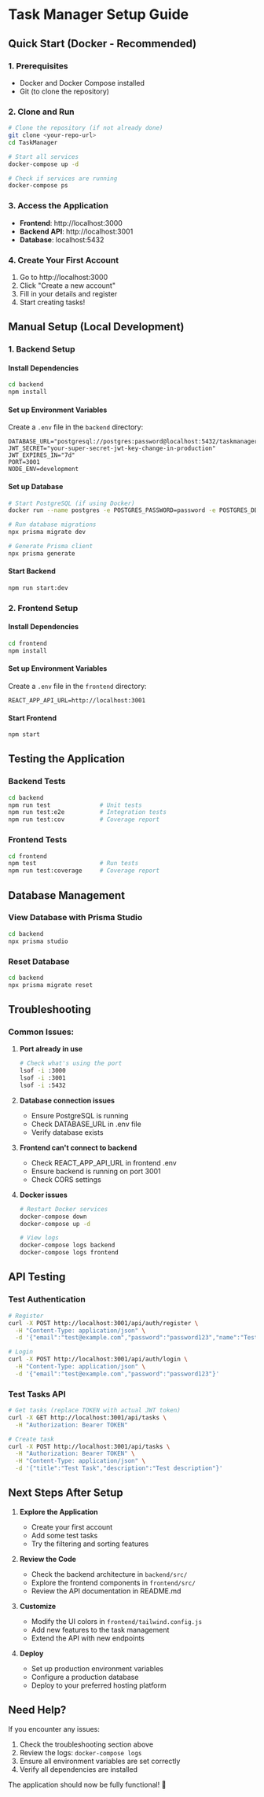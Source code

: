 # Task Manager Setup Guide

## Quick Start (Docker - Recommended)

### 1. **Prerequisites**

- Docker and Docker Compose installed
- Git (to clone the repository)

### 2. **Clone and Run**

```bash
# Clone the repository (if not already done)
git clone <your-repo-url>
cd TaskManager

# Start all services
docker-compose up -d

# Check if services are running
docker-compose ps
```

### 3. **Access the Application**

- **Frontend**: http://localhost:3000
- **Backend API**: http://localhost:3001
- **Database**: localhost:5432

### 4. **Create Your First Account**

1. Go to http://localhost:3000
2. Click "Create a new account"
3. Fill in your details and register
4. Start creating tasks!

## Manual Setup (Local Development)

### 1. **Backend Setup**

#### Install Dependencies

```bash
cd backend
npm install
```

#### Set up Environment Variables

Create a `.env` file in the `backend` directory:

```env
DATABASE_URL="postgresql://postgres:password@localhost:5432/taskmanager"
JWT_SECRET="your-super-secret-jwt-key-change-in-production"
JWT_EXPIRES_IN="7d"
PORT=3001
NODE_ENV=development
```

#### Set up Database

```bash
# Start PostgreSQL (if using Docker)
docker run --name postgres -e POSTGRES_PASSWORD=password -e POSTGRES_DB=taskmanager -p 5432:5432 -d postgres:15

# Run database migrations
npx prisma migrate dev

# Generate Prisma client
npx prisma generate
```

#### Start Backend

```bash
npm run start:dev
```

### 2. **Frontend Setup**

#### Install Dependencies

```bash
cd frontend
npm install
```

#### Set up Environment Variables

Create a `.env` file in the `frontend` directory:

```env
REACT_APP_API_URL=http://localhost:3001
```

#### Start Frontend

```bash
npm start
```

## Testing the Application

### Backend Tests

```bash
cd backend
npm run test              # Unit tests
npm run test:e2e          # Integration tests
npm run test:cov          # Coverage report
```

### Frontend Tests

```bash
cd frontend
npm test                  # Run tests
npm run test:coverage     # Coverage report
```

## Database Management

### View Database with Prisma Studio

```bash
cd backend
npx prisma studio
```

### Reset Database

```bash
cd backend
npx prisma migrate reset
```

## Troubleshooting

### Common Issues:

1. **Port already in use**

   ```bash
   # Check what's using the port
   lsof -i :3000
   lsof -i :3001
   lsof -i :5432
   ```

2. **Database connection issues**

   - Ensure PostgreSQL is running
   - Check DATABASE_URL in .env file
   - Verify database exists

3. **Frontend can't connect to backend**

   - Check REACT_APP_API_URL in frontend .env
   - Ensure backend is running on port 3001
   - Check CORS settings

4. **Docker issues**

   ```bash
   # Restart Docker services
   docker-compose down
   docker-compose up -d

   # View logs
   docker-compose logs backend
   docker-compose logs frontend
   ```

## API Testing

### Test Authentication

```bash
# Register
curl -X POST http://localhost:3001/api/auth/register \
  -H "Content-Type: application/json" \
  -d '{"email":"test@example.com","password":"password123","name":"Test User"}'

# Login
curl -X POST http://localhost:3001/api/auth/login \
  -H "Content-Type: application/json" \
  -d '{"email":"test@example.com","password":"password123"}'
```

### Test Tasks API

```bash
# Get tasks (replace TOKEN with actual JWT token)
curl -X GET http://localhost:3001/api/tasks \
  -H "Authorization: Bearer TOKEN"

# Create task
curl -X POST http://localhost:3001/api/tasks \
  -H "Authorization: Bearer TOKEN" \
  -H "Content-Type: application/json" \
  -d '{"title":"Test Task","description":"Test description"}'
```

## Next Steps After Setup

1. **Explore the Application**

   - Create your first account
   - Add some test tasks
   - Try the filtering and sorting features

2. **Review the Code**

   - Check the backend architecture in `backend/src/`
   - Explore the frontend components in `frontend/src/`
   - Review the API documentation in README.md

3. **Customize**

   - Modify the UI colors in `frontend/tailwind.config.js`
   - Add new features to the task management
   - Extend the API with new endpoints

4. **Deploy**
   - Set up production environment variables
   - Configure a production database
   - Deploy to your preferred hosting platform

## Need Help?

If you encounter any issues:

1. Check the troubleshooting section above
2. Review the logs: `docker-compose logs`
3. Ensure all environment variables are set correctly
4. Verify all dependencies are installed

The application should now be fully functional! 🎉
